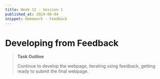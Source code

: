 ```yaml
---
title: Week 12 - Session 1
published_at: 2024-06-04
snippet: Homework - Feedback
---
```

# Developing from Feedback
>**Task Outline**
> 
> Continue to develop the webpage, iterating using feedback, getting ready to submit the final webpage.